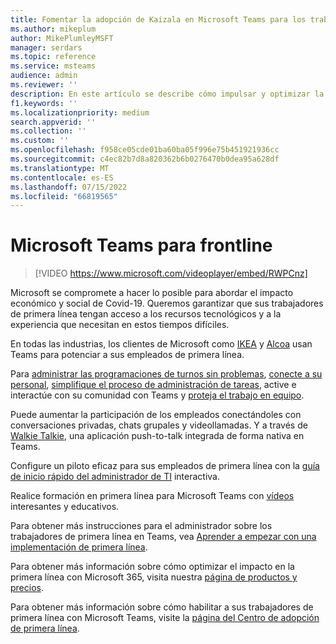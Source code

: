 ```yaml
---
title: Fomentar la adopción de Kaizala en Microsoft Teams para los trabajadores de primera línea
ms.author: mikeplum
author: MikePlumleyMSFT
manager: serdars
ms.topic: reference
ms.service: msteams
audience: admin
ms.reviewer: ''
description: En este artículo se describe cómo impulsar y optimizar la adopción en Microsoft Teams para los trabajadores de primera línea.
f1.keywords: ''
ms.localizationpriority: medium
search.appverid: ''
ms.collection: ''
ms.custom: ''
ms.openlocfilehash: f958ce05cde01ba60ba05f996e75b451921936cc
ms.sourcegitcommit: c4ec82b7d8a820362b6b0276470b0dea95a628df
ms.translationtype: MT
ms.contentlocale: es-ES
ms.lasthandoff: 07/15/2022
ms.locfileid: "66819565"
---
```

# <a name="microsoft-teams-for-frontline"></a>Microsoft Teams para frontline

> [!VIDEO https://www.microsoft.com/videoplayer/embed/RWPCnz]

Microsoft se compromete a hacer lo posible para abordar el impacto económico y social de Covid-19. Queremos garantizar que sus trabajadores de primera línea tengan acceso a los recursos tecnológicos y a la experiencia que necesitan en estos tiempos difíciles.

En todas las industrias, los clientes de Microsoft como [IKEA](https://customers.microsoft.com/story/799203-ikea-retailers-teams) y [Alcoa](https://customers.microsoft.com/story/837930-alcoa-manufacturing-teams) usan Teams para potenciar a sus empleados de primera línea.

Para [administrar las programaciones de turnos sin problemas](/microsoft-365/frontline/shifts-for-teams-landing-page), [conecte a su personal](https://query.prod.cms.rt.microsoft.com/cms/api/am/binary/RE4M6Xi), [simplifique el proceso de administración de tareas](https://query.prod.cms.rt.microsoft.com/cms/api/am/binary/RE4M4Uq), active e interactúe con su comunidad con Teams y [proteja el trabajo en equipo](/microsoftteams/teams-security-guide).

Puede aumentar la participación de los empleados conectándoles con conversaciones privadas, chats grupales y videollamadas. Y a través de [Walkie Talkie](/MicrosoftTeams/walkie-talkie), una aplicación push-to-talk integrada de forma nativa en Teams.

Configure un piloto eficaz para sus empleados de primera línea con la [guía de inicio rápido del administrador de TI](https://config-flw-interactive-guide.immersivelearning.online/) interactiva.

Realice formación en primera línea para Microsoft Teams con [vídeos](https://support.microsoft.com/office/what-is-shifts-f8efe6e4-ddb3-4d23-b81b-bb812296b821) interesantes y educativos.

Para obtener más instrucciones para el administrador sobre los trabajadores de primera línea en Teams, vea [Aprender a empezar con una implementación de primera línea](/microsoft-365/frontline/flw-deploy-overview).

Para obtener más información sobre cómo optimizar el impacto en la primera línea con Microsoft 365, visita nuestra [página de productos y precios](https://www.microsoft.com/microsoft-365/enterprise/frontline).

Para obtener más información sobre cómo habilitar a sus trabajadores de primera línea con Microsoft Teams, visite la [página del Centro de adopción de primera línea](https://adoption.microsoft.com/microsoft-teams/frontline-workers/).
